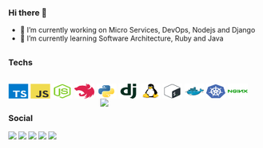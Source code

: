 ### Hi there 👋
- 🔭 I’m currently working on Micro Services, DevOps, Nodejs and Django
- 🌱 I’m currently learning Software Architecture, Ruby and Java

##

### Techs

<div style="display: inline_block"></br>
  <a href="https://github.com/viniciusfreitasrj17?tab=repositories&language=typescript" target="_blank"><img align="center" height="30" width="40" src="https://raw.githubusercontent.com/devicons/devicon/master/icons/typescript/typescript-original.svg" /></a>
  <a href="https://github.com/viniciusfreitasrj17?tab=repositories&language=javascript" target="_blank"><img align="center" height="30" width="40" src="https://raw.githubusercontent.com/devicons/devicon/master/icons/javascript/javascript-original.svg" /></a>
  <a href="https://github.com/viniciusfreitasrj17?tab=repositories&q=node" target="_blank"><img align="center" height="30" width="40" src="https://raw.githubusercontent.com/devicons/devicon/master/icons/nodejs/nodejs-original.svg" /></a>
  <a href="https://github.com/viniciusfreitasrj17?tab=repositories&q=nest" target="_blank"><img align="center" height="30" width="40" src="https://raw.githubusercontent.com/devicons/devicon/master/icons/nestjs/nestjs-plain.svg" /></a>
  <a href="https://github.com/viniciusfreitasrj17?tab=repositories&language=python" target="_blank"><img align="center" height="30" width="40" src="https://raw.githubusercontent.com/devicons/devicon/master/icons/python/python-original.svg" /></a>
  <a href="https://github.com/viniciusfreitasrj17?tab=repositories&q=django" target="_blank"><img align="center" height="30" width="40" src="https://raw.githubusercontent.com/devicons/devicon/master/icons/django/django-plain.svg" /></a>
  <a href="https://github.com/viniciusfreitasrj17?tab=repositories&language=shell" target="_blank"><img align="center" height="30" width="40" src="https://raw.githubusercontent.com/devicons/devicon/master/icons/linux/linux-original.svg" /></a>
  <a href="https://github.com/viniciusfreitasrj17?tab=repositories&language=shell" target="_blank"><img align="center" height="30" width="40" src="https://raw.githubusercontent.com/devicons/devicon/master/icons/bash/bash-original.svg" /></a>
  <a href="https://github.com/viniciusfreitasrj17?tab=repositories&language=dockerfile" target="_blank"><img align="center" height="30" width="40" src="https://raw.githubusercontent.com/devicons/devicon/master/icons/docker/docker-original.svg" /></a>
  <a href="https://github.com/viniciusfreitasrj17?tab=repositories&q=cicd-github-actions" target="_blank"><img align="center" height="30" width="40" src="https://raw.githubusercontent.com/devicons/devicon/master/icons/kubernetes/kubernetes-plain.svg" /></a>
  <a href="https://github.com/viniciusfreitasrj17?tab=repositories&q=nginx" target="_blank"><img align="center" height="30" width="40" src="https://raw.githubusercontent.com/devicons/devicon/master/icons/nginx/nginx-original.svg" /></a>
  <a href="https://github.com/viniciusfreitasrj17"><img align="right"  width="320" src="https://media.tenor.com/GfSX-u7VGM4AAAAC/coding.gif" /></a>
</div>

##

### Social

<div>
  <a href="mailto:viniciusfreitasrj17@gmail.com" target="_blank"><img src="https://img.shields.io/badge/Gmail-D14836?style=for-the-badge&logo=gmail&logoColor=white" /></a>
  <a href="https://www.linkedin.com/in/marcos-vinicius-49b6ab197/" target="_blank"><img src="https://img.shields.io/badge/LinkedIn-0077B5?style=for-the-badge&logo=linkedin&logoColor=white" /></a>
  <a href="https://discord.gg/rCyBWnw38T" target="_blank"><img src="https://img.shields.io/badge/Discord-7289DA?style=for-the-badge&logo=discord&logoColor=white" /></a>
  <a href="https://gitlab.com/viniciusfreitasrj17" target="_blank"><img src="https://img.shields.io/badge/GitLab-330F63?style=for-the-badge&logo=gitlab&logoColor=white" /></a>
  <a href="https://bitbucket.org/viniciusfreitasrj17home/" target="_blank"><img src="https://img.shields.io/badge/Bitbucket-0747a6?style=for-the-badge&logo=bitbucket&logoColor=white" /></a>
</div>
